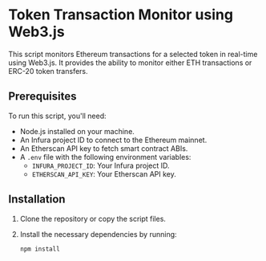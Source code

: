 # Token Transaction Monitor using Web3.js

This script monitors Ethereum transactions for a selected token in real-time using Web3.js. It provides the ability to monitor either ETH transactions or ERC-20 token transfers.

## Prerequisites

To run this script, you'll need:

- Node.js installed on your machine.
- An Infura project ID to connect to the Ethereum mainnet.
- An Etherscan API key to fetch smart contract ABIs.
- A `.env` file with the following environment variables:
  - `INFURA_PROJECT_ID`: Your Infura project ID.
  - `ETHERSCAN_API_KEY`: Your Etherscan API key.

## Installation

1. Clone the repository or copy the script files.
2. Install the necessary dependencies by running:

   ```bash
   npm install

